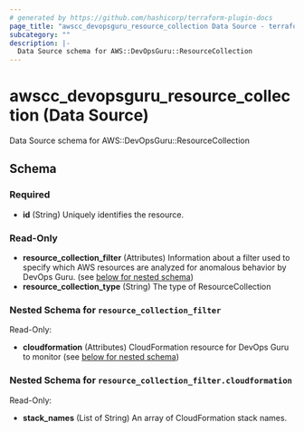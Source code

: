 ```yaml
---
# generated by https://github.com/hashicorp/terraform-plugin-docs
page_title: "awscc_devopsguru_resource_collection Data Source - terraform-provider-awscc"
subcategory: ""
description: |-
  Data Source schema for AWS::DevOpsGuru::ResourceCollection
---
```


# awscc_devopsguru_resource_collection (Data Source)

Data Source schema for AWS::DevOpsGuru::ResourceCollection



<!-- schema generated by tfplugindocs -->
## Schema

### Required

- **id** (String) Uniquely identifies the resource.

### Read-Only

- **resource_collection_filter** (Attributes) Information about a filter used to specify which AWS resources are analyzed for anomalous behavior by DevOps Guru. (see [below for nested schema](#nestedatt--resource_collection_filter))
- **resource_collection_type** (String) The type of ResourceCollection

<a id="nestedatt--resource_collection_filter"></a>
### Nested Schema for `resource_collection_filter`

Read-Only:

- **cloudformation** (Attributes) CloudFormation resource for DevOps Guru to monitor (see [below for nested schema](#nestedatt--resource_collection_filter--cloudformation))

<a id="nestedatt--resource_collection_filter--cloudformation"></a>
### Nested Schema for `resource_collection_filter.cloudformation`

Read-Only:

- **stack_names** (List of String) An array of CloudFormation stack names.


